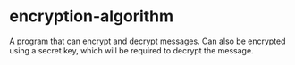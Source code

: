 # encryption-algorithm
A program that can encrypt and decrypt messages. Can also be encrypted using a secret key, which will be required to decrypt the message. 
